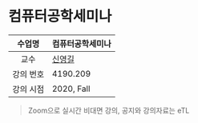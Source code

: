 컴퓨터공학세미나
========

수업명 | 컴퓨터공학세미나
:----:|----
교수 | [신영길](https://cse.snu.ac.kr/professor/%EC%8B%A0%EC%98%81%EA%B8%B8)
강의 번호 | 4190.209
강의 시점 | 2020, Fall

> Zoom으로 실시간 비대면 강의, 공지와 강의자료는 eTL
